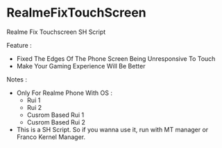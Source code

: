 # RealmeFixTouchScreen
Realme Fix Touchscreen SH Script

Feature :
- Fixed The Edges Of The Phone Screen Being Unresponsive To Touch
- Make Your Gaming Experience Will Be Better

Notes :
- Only For Realme Phone With OS :
  - Rui 1
  - Rui 2
  - Cusrom Based Rui 1
  - Cusrom Based Rui 2
- This is a SH Script. So if you wanna use it, run with MT manager or Franco Kernel Manager.
